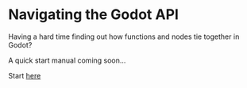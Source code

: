 
# Navigating the Godot API

Having a hard time finding out how functions and nodes tie together in Godot? 

A quick start manual coming soon...

Start [here](https://github.com/TutorialDoctor/Software_Development/blob/master/More-Info/Godot%20API%20Nav/Navigating%20the%20Godot%20API.md)
